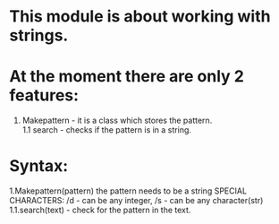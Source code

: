 # This module is about working with strings.
#
# At the moment there are only 2 features:
1. Makepattern - it is a class which stores the pattern.                                                                
1.1 search - checks if the pattern is in a string.
#
# Syntax:
1.Makepattern(pattern) the pattern needs to be a string SPECIAL CHARACTERS: /d - can be any integer, /s - can be any character(str)
1.1.search(text) - check for the pattern in the text.
